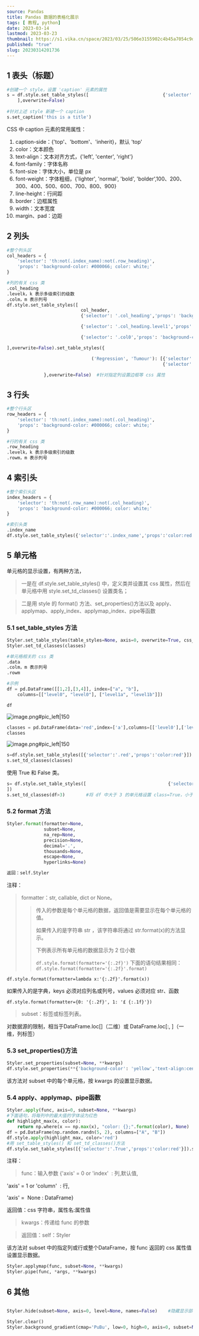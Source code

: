 ```yaml
---
source: Pandas
title: Pandas 数据的表格化展示
tags: [ 教程, python]
date: 2023-03-14
lastmod: 2023-03-23 
thumbnail: https://s1.vika.cn/space/2023/03/25/506e3155902c4b45a7054c9dd856f1c9?attname=notebook-1850613_960_720.jpg 
published: "true"
slug: 20230314201736
---
```



## 1 表头（标题）  

```python 
#创建一个 style，设置 'caption' 元素的属性
s = df.style.set_table_styles([                            {'selector':'caption','props':'caption-side:bottom;text-align:center;font-size:20px'}
	],overwrite=False)
	
#针对上述 style 新建一个 caption
s.set_caption('this is a title') 
``` 

CSS 中 caption 元素的常用属性：  
1. caption-side：{'top'、'bottom'、'inherit}，默认 'top'
2. color：文本颜色
3. text-align：文本对齐方式，{'left', 'center', 'right'}
4. font-family：字体名称
5. font-size：字体大小，单位是 px
6. font-weight：字体粗细，{'lighter', 'normal', 'bold', 'bolder',100、200、300、400、500、600、700、800、900}
7. line-height：行间距
8. border：边框属性
9. width：文本宽度
10. margin、pad：边距  

## 2 列头  

```python
#整个列头区
col_headers = {
    'selector': 'th:not(.index_name):not(.row_heading)',
    'props': 'background-color: #000066; color: white;'
}

#列的有关 css 类
.col_heading
.levelk，k 表示多级索引的级数
.colm，m 表示列号
df.style.set_table_styles([
                            col_header,
                            {'selector': '.col_heading','props': 'background-color: #000066; color: white;'},

                            {'selector': '.col_heading.level1','props': 'background-color: #000066; color: white;'},

                            {'selector': '.col0','props': 'background-color: #000066; color: white;'}

],overwrite=False).set_table_styles({

                                ('Regression', 'Tumour'): [{'selector': 'th', 'props': 'border-left: 1px solid white'},
                                                           {'selector': 'td', 'props': 'border-left: 1px solid #000066'}]

              },overwrite=False)  #针对指定列设置边框等 css 属性
```
## 3 行头  

```python
#整个行头区
row_headers = {
    'selector': 'th:not(.index_name):not(.col_heading)',
    'props': 'background-color: #000066; color: white;'
}

#行的有关 css 类
.row_heading
.levelk，k 表示多级索引的级数
.rowm，m 表示列号
```

## 4 索引头  

```python
#整个索引头区
index_headers = {
    'selector': 'th:not(.row_name):not(.col_heading)',
    'props': 'background-color: #000066; color: white;'
}

#索引头类
.index_name
df.style.set_table_styles({'selector':'.index_name','props':'color:red'})
```

## 5 单元格  

单元格的显示设置，有两种方法，
>一是在 df.style.set_table_styles() 中，定义类并设置其 css 属性，然后在单元格中用 style.set_td_classes() 设置类名；

>二是用 style 的 format() 方法、set_properties()方法以及 apply、applymap、apply_index、applymap_index、pipe等函数  

### 5.1 set_table_styles 方法  

```python
Styler.set_table_styles(table_styles=None, axis=0, overwrite=True, css_class_names=None)
Styler.set_td_classes(classes)

#单元格相关的 css 类
.data
.colm，m 表示列号
.rowm

#示例
df = pd.DataFrame([[1,2],[3,4]], index=["a", "b"],
    columns=[["level0", "level0"], ["level1a", "level1b"]])

df
```
  
![image.png#pic_left|150](https://s1.vika.cn/space/2023/03/14/5ee997c780f14014aa448dd7845e85df) 

```python
classes = pd.DataFrame(data='red',index=['a'],columns=[['level0'],['level1a']])
classes
```

![image.png#pic_left|150](https://s1.vika.cn/space/2023/03/14/dd079d4533e7476e90d05052e9a8e784)
  

```python
s=df.style.set_table_styles([{'selector':'.red','props':'color:red'}])
s.set_td_classes(classes)
```  

使用 True 和 False 类。  

```python
s= df.style.set_table_styles([                               {'selector':'.True','props':'color:green'},                                {'selector':'.False','props':'color:red'}
])
s.set_td_classes(df>3)        #将 df 中大于 3 的单元格设置 class=True，小于 3 的单元格设置 class=Falase。上一条语句已经设置了 True 和 False 类的 css 属性，将据此显示 df
```

### 5.2 format 方法  

```python
Styler.format(formatter=None,
              subset=None,
              na_rep=None,
              precision=None,
              decimal='.',
              thousands=None,
              escape=None,
              hyperlinks=None)

返回：self.Styler
```

注释：  

>formatter：str, callable, dict or None。  
>>传入的参数是每个单元格的数据，返回值是需要显示在每个单元格的值。 
>>
>>如果传入的是字符串 str ，该字符串将通过 str.format(x)的方法显示。 
>>
>>下例表示所有单元格的数据显示为 2 位小数  
>>
>>`df.style.format(formatter='{:.2f}')`
下面的语句结果相同：
`df.style.format(formatter='{:.2f}'.format)`
>>
`df.style.format(formatter=lambda x:'{:.2f}'.format(x))`
>>
如果传入的是字典，keys 必须对应列名或列号，values 必须对应 str、函数  
>>
`df.style.format(formatter={0: '{:.2f}', 1: '£ {:.1f}'})`  

>subset：标签或标签列表。  
>>
对数据源的限制，相当于DataFrame.loc[]（二维）或 DataFrame.loc[:, ]（一维，列标签）  

### 5.3 set_properties()方法  

```python
Styler.set_properties(subset=None, **kwargs)
df.style.set_properties(**{'background-color': 'yellow','text-align:center'})
```

该方法对 subset 中的每个单元格，按 kwargs 的设置显示数据。  

### 5.4 apply、applymap、pipe函数  

```python
Styler.apply(func, axis=0, subset=None, **kwargs)
#下面语句，将每列中的最大值的字体设为红色
def highlight_max(x, color):
    return np.where(x == np.max(x), "color: {};".format(color), None)
df = pd.DataFrame(np.random.randn(5, 2), columns=["A", "B"])
df.style.apply(highlight_max, color='red')  
#用 set_table_styles() 和 set_td_classes()方法
df.style.set_table_styles([{'selector':'.True','props':'color:red'}]).set_td_classes(df==df.max())
```

注释：  

>func：输入参数 {'axis' = 0 or 'index'  : 列,默认值,  
>>
'axis' = 1 or 'column'  : 行,  
>>
'axis' =  None : DataFrame}  
>
返回值：css 字符串，属性名:属性值  

>kwargs：传递给 func 的参数  

>返回值：self：Styler  

该方法对 subset 中的指定列或行或整个DataFrame，按 func 返回的 css 属性值设置显示数据。  

```python
Styler.applymap(func, subset=None, **kwargs)
Styler.pipe(func, *args, **kwargs)
```

## 6 其他  

```python

Styler.hide(subset=None, axis=0, level=None, names=False)    #隐藏显示部分行、列

Styler.clear()
Styler.background_gradient(cmap='PuBu', low=0, high=0, axis=0, subset=None, text_color_threshold=0.408, vmin=None, vmax=None, gmap=None)
```

